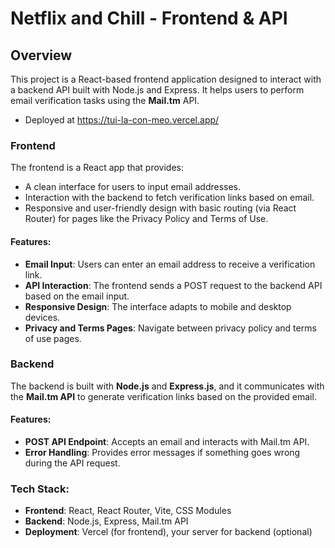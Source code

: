 # Netflix and Chill - Frontend & API

## **Overview**
This project is a React-based frontend application designed to interact with a backend API built with Node.js and Express. It helps users to perform email verification tasks using the **Mail.tm** API.
- Deployed at https://tui-la-con-meo.vercel.app/

### **Frontend**
The frontend is a React app that provides:
- A clean interface for users to input email addresses.
- Interaction with the backend to fetch verification links based on email.
- Responsive and user-friendly design with basic routing (via React Router) for pages like the Privacy Policy and Terms of Use.

#### **Features:**
- **Email Input**: Users can enter an email address to receive a verification link.
- **API Interaction**: The frontend sends a POST request to the backend API based on the email input.
- **Responsive Design**: The interface adapts to mobile and desktop devices.
- **Privacy and Terms Pages**: Navigate between privacy policy and terms of use pages.

### **Backend**
The backend is built with **Node.js** and **Express.js**, and it communicates with the **Mail.tm API** to generate verification links based on the provided email.

#### **Features:**
- **POST API Endpoint**: Accepts an email and interacts with Mail.tm API.
- **Error Handling**: Provides error messages if something goes wrong during the API request.

### **Tech Stack:**
- **Frontend**: React, React Router, Vite, CSS Modules
- **Backend**: Node.js, Express, Mail.tm API
- **Deployment**: Vercel (for frontend), your server for backend (optional)
